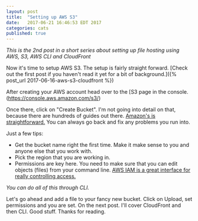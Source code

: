 ```yaml
---
layout: post
title:  "Setting up AWS S3"
date:   2017-06-21 16:46:53 EDT 2017
categories: cats
published: true
---
```


*This is the 2nd post in a short series about setting up file hosting using AWS, S3, AWS CLI and CloudFront*

Now it's time to setup AWS S3. The setup is fairly straight forward. [Check out the first post if you haven't read it yet for a bit of background.]({% post_url 2017-06-16-aws-s3-cloudfront %})

After creating your AWS account head over to the [S3 page in the console.(https://console.aws.amazon.com/s3/)

Once there, click on "Create Bucket". I'm not going into detail on that, because there are hundreds of guides out there. [Amazon's is straightforward.](http://docs.aws.amazon.com/AmazonS3/latest/gsg/CreatingABucket.html) You can always go back and fix any problems you run into.

Just a few tips:
 * Get the bucket name right the first time. Make it make sense to you and anyone else that you work with.
 * Pick the region that you are working in.
 * Permissions are key here. You need to make sure that you can edit objects (files) from your command line. [AWS IAM is a great interface for really controlling access.](https://aws.amazon.com/iam/)

*You can do all of this through CLI.*

Let's go ahead and add a file to your fancy new bucket. Click on Upload, set permissions and you are set. On the next post. I'll cover CloudFront and then CLI. Good stuff. Thanks for reading.
